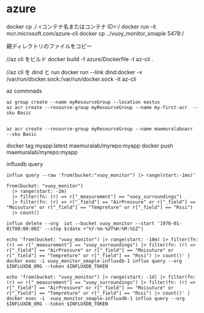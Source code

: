 # azure

docker cp ./ <コンテナ名またはコンテナ ID>:/
docker run -it mcr.microsoft.com/azure-cli
docker cp ../vuoy_monitor_smaple 5478:/

親ディレクトリのファイルをコピー

//az cli をビルド
docker build -f azure/Dockerfile -t az-cli .

//az cli を dind と run
docker run --link dind:docker -v /var/run/docker.sock:/var/run/docker.sock -it az-cli

az commnads

```
az group create --name myResourceGroup --location eastus
az acr create --resource-group myResourceGroup --name my-first-acr  --sku Basic


az acr create --resource-group myResourceGroup --name maemuralaboacr  --sku Basic
```

docker tag myapp:latest maemuralab/myrepo:myapp
docker push maemuralab/myrepo:myapp

influxdb query

```
influx query --raw 'from(bucket:"vuoy_monitor") |> range(start:-1mo)'

```

```
from(bucket: "vuoy_monitor")
  |> range(start: -2m)
  |> filter(fn: (r) => r["_measurement"] == "vuoy_surroundings")
  |> filter(fn: (r) => r["_field"] == "AirPressure" or r["_field"] == "Moisuture" or r["_field"] == "Tempreture" or r["_field"] == "Rssi")
  |> count()
```

```flux
influx delete --org  iot --bucket vuoy_monitor --start '1970-01-01T00:00:00Z' --stop $(date +"%Y-%m-%dT%H:%M:%SZ")
```

```
echo 'from(bucket: "vuoy_monitor") |> range(start: -10m) |> filter(fn: (r) => r["_measurement"] == "vuoy_surroundings") |> filter(fn: (r) => r["_field"] == "AirPressure" or r["_field"] == "Moisuture" or r["_field"] == "Tempreture" or r["_field"] == "Rssi") |> count()' | docker exec -i vuoy_monitor_smaple-influxdb-1 influx query --org $INFLUXDB_ORG --token $INFLUXDB_TOKEN

echo 'from(bucket: "vuoy_monitor") |> range(start: -1d) |> filter(fn: (r) => r["_measurement"] == "vuoy_surroundings") |> filter(fn: (r) => r["_field"] == "AirPressure" or r["_field"] == "Moisuture" or r["_field"] == "Tempreture" or r["_field"] == "Rssi") |> count()' | docker exec -i  vuoy_monitor_smaple-influxdb-1 influx query --org $INFLUXDB_ORG --token $INFLUXDB_TOKEN
```

